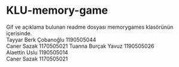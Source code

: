 # KLU-memory-game
Gif ve açıklama bulunan readme dosyası memorygames klasörünün içerisinde.   
Tayyar Berk Çobanoğlu 1190505044  
Caner Sazak 1170505021 
Tuanna Burçak Yavuz 1190505026  
Alaettin Uslu 1190505014   
Caner Sazak 1170505021  
